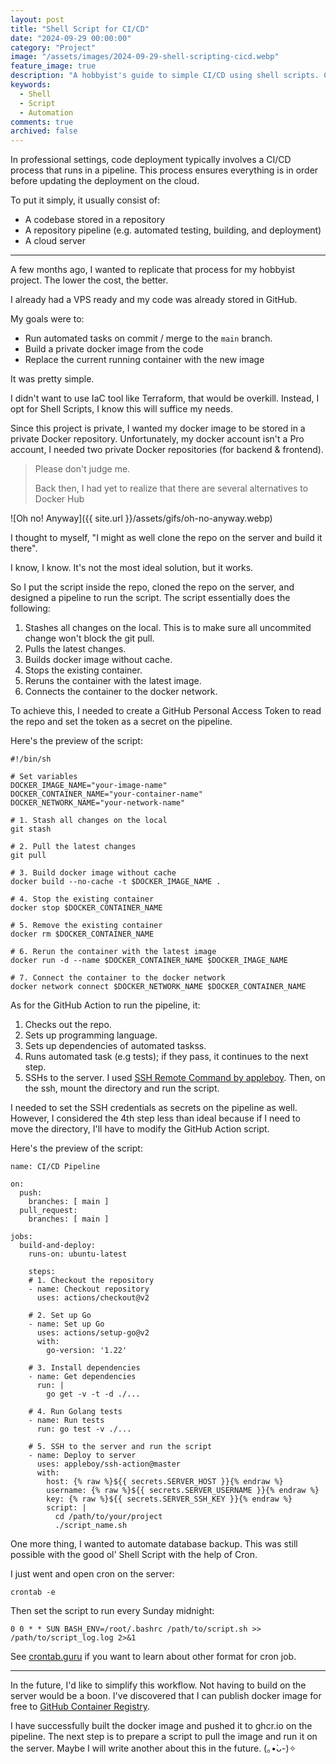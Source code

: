```yaml
---
layout: post
title: "Shell Script for CI/CD"
date: "2024-09-29 00:00:00"
category: "Project"
image: "/assets/images/2024-09-29-shell-scripting-cicd.webp"
feature_image: true
description: "A hobbyist's guide to simple CI/CD using shell scripts. Covers automating tasks, building Docker images, and deploying containers on a VPS with GitHub Actions."
keywords:
  - Shell
  - Script
  - Automation
comments: true
archived: false
---
```


In professional settings, code deployment typically involves a CI/CD process that runs in a pipeline. This process ensures everything is in order before updating the deployment on the cloud.

To put it simply, it usually consist of:
- A codebase stored in a repository
- A repository pipeline (e.g. automated testing, building, and deployment)
- A cloud server

---

A few months ago, I wanted to replicate that process for my hobbyist project. The lower the cost, the better.

I already had a VPS ready and my code was already stored in GitHub. 

My goals were to:
- Run automated tasks on commit / merge to the `main` branch.
- Build a private docker image from the code
- Replace the current running container with the new image

It was pretty simple.

I didn't want to use IaC tool like Terraform, that would be overkill. Instead, I opt for Shell Scripts, I know this will suffice my needs.

Since this project is private, I wanted my docker image to be stored in a private Docker repository. Unfortunately, my docker account isn't a Pro account, I needed two private Docker repositories (for backend & frontend).

> Please don't judge me.
> 
> Back then, I had yet to realize that there are several alternatives to Docker Hub

![Oh no! Anyway]({{ site.url }}/assets/gifs/oh-no-anyway.webp)

I thought to myself, "I might as well clone the repo on the server and build it there".

I know, I know. It's not the most ideal solution, but it works.

So I put the script inside the repo, cloned the repo on the server, and designed a pipeline to run the script. The script essentially does the following:
1. Stashes all changes on the local. This is to make sure all uncommited change won't block the git pull.
2. Pulls the latest changes.
3. Builds docker image without cache.
4. Stops the existing container.
5. Reruns the container with the latest image.
6. Connects the container to the docker network.

To achieve this, I needed to create a GitHub Personal Access Token to read the repo and set the token as a secret on the pipeline.

Here's the preview of the script:

```
#!/bin/sh

# Set variables
DOCKER_IMAGE_NAME="your-image-name"
DOCKER_CONTAINER_NAME="your-container-name"
DOCKER_NETWORK_NAME="your-network-name"

# 1. Stash all changes on the local
git stash

# 2. Pull the latest changes
git pull

# 3. Build docker image without cache
docker build --no-cache -t $DOCKER_IMAGE_NAME .

# 4. Stop the existing container
docker stop $DOCKER_CONTAINER_NAME

# 5. Remove the existing container
docker rm $DOCKER_CONTAINER_NAME

# 6. Rerun the container with the latest image
docker run -d --name $DOCKER_CONTAINER_NAME $DOCKER_IMAGE_NAME

# 7. Connect the container to the docker network
docker network connect $DOCKER_NETWORK_NAME $DOCKER_CONTAINER_NAME
```

As for the GitHub Action to run the pipeline, it:
1. Checks out the repo.
2. Sets up programming language.
3. Sets up dependencies of automated taskss.
4. Runs automated task (e.g tests); if they pass, it continues to the next step.
5. SSHs to the server. I used [SSH Remote Command by appleboy](https://github.com/marketplace/actions/ssh-remote-commands). Then, on the ssh, mount the directory and run the script.

I needed to set the SSH credentials as secrets on the pipeline as well. However, I considered the 4th step less than ideal because if I need to move the directory, I'll have to modify the GitHub Action script.

Here's the preview of the script:
```
name: CI/CD Pipeline

on:
  push:
    branches: [ main ]
  pull_request:
    branches: [ main ]

jobs:
  build-and-deploy:
    runs-on: ubuntu-latest

    steps:
    # 1. Checkout the repository
    - name: Checkout repository
      uses: actions/checkout@v2

    # 2. Set up Go
    - name: Set up Go
      uses: actions/setup-go@v2
      with:
        go-version: '1.22'

    # 3. Install dependencies
    - name: Get dependencies
      run: |
        go get -v -t -d ./...

    # 4. Run Golang tests
    - name: Run tests
      run: go test -v ./...
      
    # 5. SSH to the server and run the script
    - name: Deploy to server
      uses: appleboy/ssh-action@master
      with:
        host: {% raw %}${{ secrets.SERVER_HOST }}{% endraw %}
        username: {% raw %}${{ secrets.SERVER_USERNAME }}{% endraw %}
        key: {% raw %}${{ secrets.SERVER_SSH_KEY }}{% endraw %}
        script: |
          cd /path/to/your/project
          ./script_name.sh
```

One more thing, I wanted to automate database backup. This was still possible with the good ol' Shell Script with the help of Cron.

I just went and open cron on the server:

```
crontab -e
```

Then set the script to run every Sunday midnight:
```
0 0 * * SUN BASH_ENV=/root/.bashrc /path/to/script.sh >> /path/to/script_log.log 2>&1
```

See [crontab.guru](https://crontab.guru/) if you want to learn about other format for cron job.

---

In the future, I'd like to simplify this workflow. Not having to build on the server would be a boon. I've discovered that I can publish docker image for free to [GitHub Container Registry](https://docs.github.com/en/packages/working-with-a-github-packages-registry/working-with-the-container-registry).

I have successfully built the docker image and pushed it to ghcr.io on the pipeline. The next step is to prepare a script to pull the image and run it on the server. Maybe I will write another about this in the future. (｡•̀ᴗ-)✧